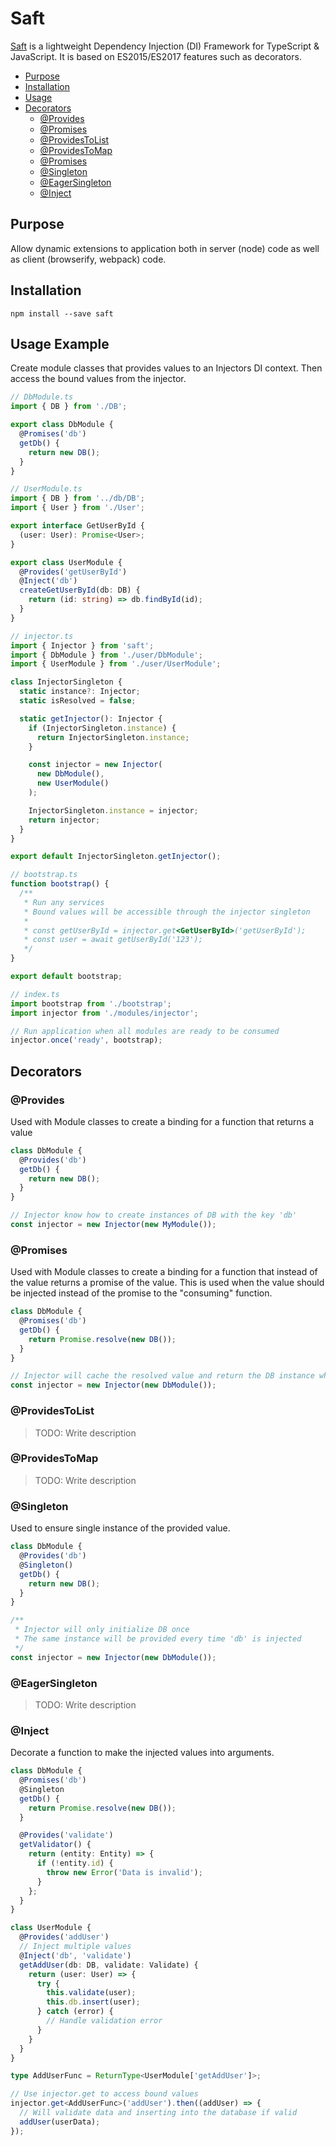 # Saft

[Saft](https://github.com/surikaterna/saft) is a lightweight Dependency Injection (DI) Framework for TypeScript &
JavaScript. It is based on ES2015/ES2017 features such as decorators.

* [Purpose](#purpose)
* [Installation](#installation)
* [Usage](#usage-example)
* [Decorators](#decorators)
    * [@Provides](#provides)
    * [@Promises](#promises)
    * [@ProvidesToList](#providestolist)
    * [@ProvidesToMap](#providestomap)
    * [@Promises](#promises)
    * [@Singleton](#singleton)
    * [@EagerSingleton](#eagersingleton)
    * [@Inject](#inject)

## Purpose

Allow dynamic extensions to application both in server (node) code as well as client (browserify, webpack) code.

## Installation

```shell
npm install --save saft
```

## Usage Example

Create module classes that provides values to an Injectors DI context. Then access the bound values from the injector.

```typescript
// DbModule.ts
import { DB } from './DB';

export class DbModule {
  @Promises('db')
  getDb() {
    return new DB();
  }
}

// UserModule.ts
import { DB } from '../db/DB';
import { User } from './User';

export interface GetUserById {
  (user: User): Promise<User>;
}

export class UserModule {
  @Provides('getUserById')
  @Inject('db')
  createGetUserById(db: DB) {
    return (id: string) => db.findById(id);
  }
}

// injector.ts
import { Injector } from 'saft';
import { DbModule } from './user/DbModule';
import { UserModule } from './user/UserModule';

class InjectorSingleton {
  static instance?: Injector;
  static isResolved = false;

  static getInjector(): Injector {
    if (InjectorSingleton.instance) {
      return InjectorSingleton.instance;
    }

    const injector = new Injector(
      new DbModule(),
      new UserModule()
    );

    InjectorSingleton.instance = injector;
    return injector;
  }
}

export default InjectorSingleton.getInjector();

// bootstrap.ts
function bootstrap() {
  /**
   * Run any services
   * Bound values will be accessible through the injector singleton
   *
   * const getUserById = injector.get<GetUserById>('getUserById');
   * const user = await getUserById('123');
   */
}

export default bootstrap;

// index.ts
import bootstrap from './bootstrap';
import injector from './modules/injector';

// Run application when all modules are ready to be consumed
injector.once('ready', bootstrap);
```

## Decorators

### @Provides

Used with Module classes to create a binding for a function that returns a value

```typescript
class DbModule {
  @Provides('db')
  getDb() {
    return new DB();
  }
}

// Injector know how to create instances of DB with the key 'db'
const injector = new Injector(new MyModule());
```

### @Promises

Used with Module classes to create a binding for a function that instead of the value returns a promise of the value.
This is used when the value should be injected instead of the promise to the "consuming" function.

```typescript
class DbModule {
  @Promises('db')
  getDb() {
    return Promise.resolve(new DB());
  }
}

// Injector will cache the resolved value and return the DB instance when 'db' is injected
const injector = new Injector(new DbModule());
```

### @ProvidesToList

> TODO: Write description

### @ProvidesToMap

> TODO: Write description

### @Singleton

Used to ensure single instance of the provided value.

```typescript
class DbModule {
  @Provides('db')
  @Singleton()
  getDb() {
    return new DB();
  }
}

/**
 * Injector will only initialize DB once
 * The same instance will be provided every time 'db' is injected
 */
const injector = new Injector(new DbModule());
```

### @EagerSingleton

> TODO: Write description

### @Inject

Decorate a function to make the injected values into arguments.

```typescript
class DbModule {
  @Promises('db')
  @Singleton
  getDb() {
    return Promise.resolve(new DB());
  }

  @Provides('validate')
  getValidator() {
    return (entity: Entity) => {
      if (!entity.id) {
        throw new Error('Data is invalid');
      }
    };
  }
}

class UserModule {
  @Provides('addUser')
  // Inject multiple values
  @Inject('db', 'validate')
  getAddUser(db: DB, validate: Validate) {
    return (user: User) => {
      try {
        this.validate(user);
        this.db.insert(user);
      } catch (error) {
        // Handle validation error
      }
    }
  }
}

type AddUserFunc = ReturnType<UserModule['getAddUser']>;

// Use injector.get to access bound values
injector.get<AddUserFunc>('addUser').then((addUser) => {
  // Will validate data and inserting into the database if valid
  addUser(userData);
});
```
